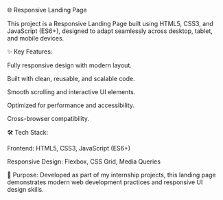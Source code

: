 🌐 Responsive Landing Page

This project is a Responsive Landing Page built using HTML5, CSS3, and JavaScript (ES6+), designed to adapt seamlessly across desktop, tablet, and mobile devices.

✨ Key Features:

Fully responsive design with modern layout.

Built with clean, reusable, and scalable code.

Smooth scrolling and interactive UI elements.

Optimized for performance and accessibility.

Cross-browser compatibility.

🛠️ Tech Stack:

Frontend: HTML5, CSS3, JavaScript (ES6+)

Responsive Design: Flexbox, CSS Grid, Media Queries

🎯 Purpose:
Developed as part of my internship projects, this landing page demonstrates modern web development practices and responsive UI design skills.

